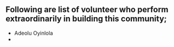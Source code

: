 
## Following are list of volunteer who perform extraordinarily in building this community;

- Adeolu Oyinlola
- 